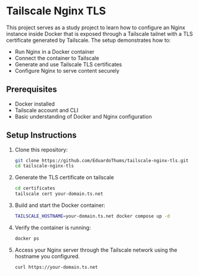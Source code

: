 # Tailscale Nginx TLS

This project serves as a study project to learn how to configure an Nginx instance inside Docker that is exposed through a Tailscale tailnet with a TLS certificate generated by Tailscale. The setup demonstrates how to:

- Run Nginx in a Docker container
- Connect the container to Tailscale
- Generate and use Tailscale TLS certificates
- Configure Nginx to serve content securely

## Prerequisites

- Docker installed
- Tailscale account and CLI
- Basic understanding of Docker and Nginx configuration

## Setup Instructions

1. Clone this repository:
   ```bash
   git clone https://github.com/EduardoThums/tailscale-nginx-tls.git
   cd tailscale-nginx-tls
   ```

2. Generate the TLS certificate on tailscale
   ```bash
   cd certificates
   tailscale cert your-domain.ts.net
   ```

2. Build and start the Docker container:
   ```bash
   TAILSCALE_HOSTNAME=your-domain.ts.net docker compose up -d
   ```

3. Verify the container is running:
   ```bash
   docker ps
   ```

4. Access your Nginx server through the Tailscale network using the hostname you configured.

   ```bash
   curl https://your-domain.ts.net
   ```
